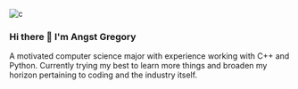 ![c](https://user-images.githubusercontent.com/58962478/189824835-0b7cab9e-0b4a-44fa-b0b0-5dbef6513800.gif)



### Hi there 👋 I'm **Angst Gregory**
A motivated computer science major with experience working with C++ and Python. Currently trying my best to learn more things and broaden my horizon pertaining to coding and the industry itself.
